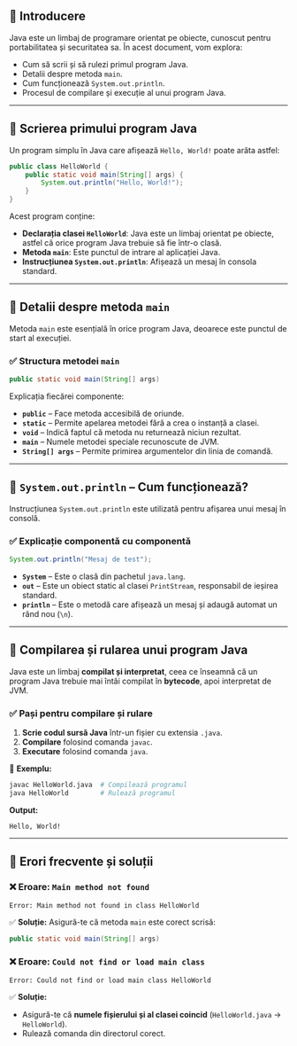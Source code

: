 ## 📌 Introducere
Java este un limbaj de programare orientat pe obiecte, cunoscut pentru portabilitatea și securitatea sa. În acest document, vom explora:
- Cum să scrii și să rulezi primul program Java.
- Detalii despre metoda `main`.
- Cum funcționează `System.out.println`.
- Procesul de compilare și execuție al unui program Java.

---

## 🔹 Scrierea primului program Java
Un program simplu în Java care afișează `Hello, World!` poate arăta astfel:

```java
public class HelloWorld {
    public static void main(String[] args) {
        System.out.println("Hello, World!");
    }
}
```

Acest program conține:
- **Declarația clasei `HelloWorld`**: Java este un limbaj orientat pe obiecte, astfel că orice program Java trebuie să fie într-o clasă.
- **Metoda `main`**: Este punctul de intrare al aplicației Java.
- **Instrucțiunea `System.out.println`**: Afișează un mesaj în consola standard.

---

## 🔹 Detalii despre metoda `main`
Metoda `main` este esențială în orice program Java, deoarece este punctul de start al execuției.

### ✅ Structura metodei `main`
```java
public static void main(String[] args)
```
Explicația fiecărei componente:
- **`public`** – Face metoda accesibilă de oriunde.
- **`static`** – Permite apelarea metodei fără a crea o instanță a clasei.
- **`void`** – Indică faptul că metoda nu returnează niciun rezultat.
- **`main`** – Numele metodei speciale recunoscute de JVM.
- **`String[] args`** – Permite primirea argumentelor din linia de comandă.

---

## 🔹 `System.out.println` – Cum funcționează?
Instrucțiunea `System.out.println` este utilizată pentru afișarea unui mesaj în consolă.

### ✅ Explicație componentă cu componentă
```java
System.out.println("Mesaj de test");
```
- **`System`** – Este o clasă din pachetul `java.lang`.
- **`out`** – Este un obiect static al clasei `PrintStream`, responsabil de ieșirea standard.
- **`println`** – Este o metodă care afișează un mesaj și adaugă automat un rând nou (`\n`).

---

## 🔹 Compilarea și rularea unui program Java
Java este un limbaj **compilat și interpretat**, ceea ce înseamnă că un program Java trebuie mai întâi compilat în **bytecode**, apoi interpretat de JVM.

### ✅ Pași pentru compilare și rulare
1. **Scrie codul sursă Java** într-un fișier cu extensia `.java`.
2. **Compilare** folosind comanda `javac`.
3. **Executare** folosind comanda `java`.

🔹 **Exemplu:**
```sh
javac HelloWorld.java  # Compilează programul
java HelloWorld        # Rulează programul
```
**Output:**
```
Hello, World!
```

---

## 🔹 Erori frecvente și soluții

### ❌ Eroare: `Main method not found`
```sh
Error: Main method not found in class HelloWorld
```
✅ **Soluție:** Asigură-te că metoda `main` este corect scrisă:
```java
public static void main(String[] args)
```

### ❌ Eroare: `Could not find or load main class`
```sh
Error: Could not find or load main class HelloWorld
```
✅ **Soluție:**
- Asigură-te că **numele fișierului și al clasei coincid** (`HelloWorld.java` → `HelloWorld`).
- Rulează comanda din directorul corect.
